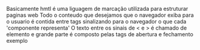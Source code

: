 Basicamente hmtl é uma liguagem de marcação utilizada para estruturar paginas web
Todo o conteudo que desejamos que o navegador exiba para o usuario é contida entre tags sinalizando para o navegador o que cada 'componente representa'
O texto entre os sinais de < e > é chamado de elemento e grande parte é composto pelas tags de abertura e fechamento exemplo <p> </p> 
